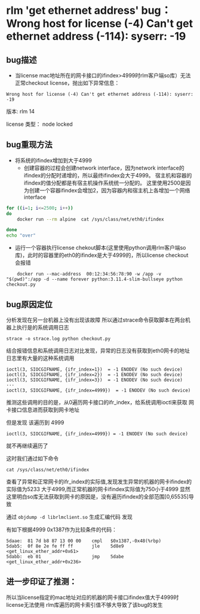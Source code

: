 # rlm 'get ethernet address' bug： Wrong host for license (-4) Can't get ethernet address (-114): syserr: -19

## bug描述
  -  当license mac地址所在的网卡接口的ifindex>4999时rlm客户端so库）无法正常checkout license，抛出如下异常信息：
  ```
  Wrong host for license (-4) Can't get ethernet address (-114): syserr: -19
  ```
  版本:  rlm 14
    
  license 类型： node locked

## bug重现方法

- 将系统的ifindex增加到大于4999
    - 创建容器的过程会创建network interface，因为network interface的ifindex的分配时递增的，所以最终ifindex会大于4999。
    宿主机和容器的ifindex的值分配都是有宿主机操作系统统一分配的。
    这里使用2500是因为创建一个容器ifindex会增加2，因为容器内和宿主机上各增加一个网络interface
```bash
for ((i=1; i<=2500; i++))
do
    docker run --rm alpine  cat /sys/class/net/eth0/ifindex

done
echo "over"

```
- 运行一个容器执行license chekout脚本(这里使用python调用rlm客户端so库)，此时的容器里的eth0的ifindex是大于4999的，所以license checkout 会报错

```
    docker run --mac-address  00:12:34:56:78:90 -w /app -v "$(pwd)":/app -d --name forever python:3.11.4-slim-bullseye python checkout.py
```


## bug原因定位

分析发现在另一台机器上没有出现该故障
所以通过strace命令获取脚本在两台机器上执行是的系统调用日志

```
strace -o strace.log python checkout.py
```


结合报错信息和系统调用日志对比发现，异常的日志没有获取到eth0网卡的地址
日志里有大量的这种系统调用
```
ioctl(3, SIOCGIFNAME, {ifr_index=1})  = -1 ENODEV (No such device)
ioctl(3, SIOCGIFNAME, {ifr_index=2})  = -1 ENODEV (No such device)
ioctl(3, SIOCGIFNAME, {ifr_index=3})  = -1 ENODEV (No such device)
···
ioctl(3, SIOCGIFNAME, {ifr_index=4999})  = -1 ENODEV (No such device)
```
推测这些调用的目的是，从0遍历网卡接口的ifr_index，给系统调用ioctl来获取 网卡接口信息进而获取到网卡地址

但是发现 该遍历到 4999
```
ioctl(3, SIOCGIFNAME, {ifr_index=4999}) = -1 ENODEV (No such device)
```
就不再继续遍历了

这时我们通过如下命令
```
cat /sys/class/net/eth0/ifindex
```
查看了异常和正常网卡的ifr_index的实际值,发现发生异常的机器的网卡ifindex的实际值为5233 大于4999,而正常机器的网卡ifindex实际值为750小于4999
显然这里明白so库无法获取到网卡的原因是，没有遍历ifindex的全部范围[0,65535]导致

通过 ```objdump -d librlmclient.so``` 生成汇编代码 发现


有如下根据4999 0x1387作为比较条件的代码：
```
5daae:	81 7d b8 87 13 00 00 	cmpl   $0x1387,-0x48(%rbp)
5dab5:	0f 8e 2e fe ff ff    	jle    5d8e9 <get_linux_ether_addr+0x61>
5dabb:	eb 01                	jmp    5dabe <get_linux_ether_addr+0x236>
```

## 进一步印证了推测：

所以当license指定的mac地址对应的机器的网卡接口ifindex值大于4999时license无法使用
rlm库遍历的网卡索引值不够大导致了该bug的发生

